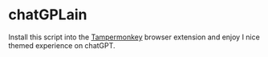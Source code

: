 # chatGPLain
Install this script into the [Tampermonkey](https://www.tampermonkey.net/) browser extension and enjoy I nice themed experience on chatGPT.
